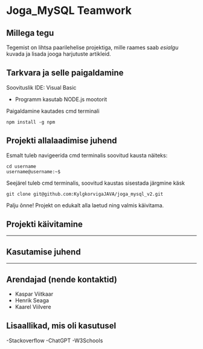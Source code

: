 # **Joga_MySQL** Teamwork

## Millega tegu
Tegemist on lihtsa paarilehelise projektiga, mille raames saab *esialgu* kuvada ja lisada jooga harjutuste artikleid.  
## Tarkvara ja selle paigaldamine

Soovituslik IDE: Visual Basic

- Programm kasutab NODE.js mootorit

Paigaldamine kautades cmd terminali
```
npm install -g npm

```
## Projekti allalaadimise juhend
Esmalt tuleb navigeerida cmd terminalis soovitud kausta
näiteks:
```
cd username
username@username:~$
```

Seejärel tuleb cmd terminalis, soovitud kaustas sisestada järgmine käsk
```
git clone git@github.com:KylgkorvigaJAVA/joga_mysql_v2.git
```

Palju õnne! Projekt on edukalt alla laetud ning valmis käivitama.

## Projekti käivitamine
---
## Kasutamise juhend
---
## Arendajad (nende kontaktid)
- Kaspar Viitkaar
- Henrik Seaga
- Kaarel Viilvere
## Lisaallikad, mis oli kasutusel
  -Stackoverflow
  -ChatGPT
  -W3Schools
